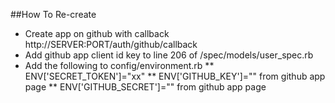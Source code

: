 ##How To Re-create

* Create app on github with callback http://SERVER:PORT/auth/github/callback
* Add github app client id key to line 206 of /spec/models/user_spec.rb
* Add the following to config/environment.rb 
** ENV['SECRET_TOKEN']="xx"
** ENV['GITHUB_KEY']="" from github app page
** ENV['GITHUB_SECRET']="" from github app page
